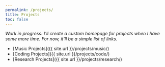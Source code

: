 ```yaml
---
permalink: /projects/
title: Projects
toc: false
---
```


_Work in progress: I'll create a custom homepage for projects when I have some more time. For now, it'll be a simple list of links._

- [Music Projects]({{ site.url }}/projects/music/)
- [Coding Projects]({{ site.url }}/projects/code/)
- [Research Projects]({{ site.url }}/projects/research/)

